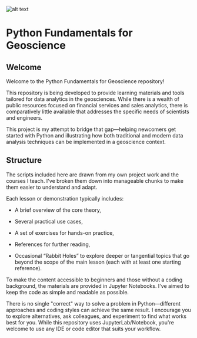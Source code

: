 ![alt text](image.png)

# Python Fundamentals for Geoscience
## Welcome
Welcome to the Python Fundamentals for Geoscience repository!

This repository is being developed to provide learning materials and tools tailored for data analytics in the geosciences. While there is a wealth of public resources focused on financial services and sales analytics, there is comparatively little available that addresses the specific needs of scientists and engineers.

This project is my attempt to bridge that gap—helping newcomers get started with Python and illustrating how both traditional and modern data analysis techniques can be implemented in a geoscience context.

## Structure
The scripts included here are drawn from my own project work and the courses I teach. I've broken them down into manageable chunks to make them easier to understand and adapt.

Each lesson or demonstration typically includes:

- A brief overview of the core theory,

- Several practical use cases,

- A set of exercises for hands-on practice,

- References for further reading,

- Occasional “Rabbit Holes” to explore deeper or tangential topics that go beyond the scope of the main lesson (each with at least one starting reference).

To make the content accessible to beginners and those without a coding background, the materials are provided in Jupyter Notebooks. I've aimed to keep the code as simple and readable as possible.

There is no single "correct" way to solve a problem in Python—different approaches and coding styles can achieve the same result. I encourage you to explore alternatives, ask colleagues, and experiment to find what works best for you. While this repository uses JupyterLab/Notebook, you're welcome to use any IDE or code editor that suits your workflow.




